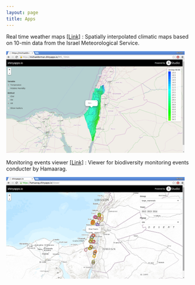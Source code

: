 ```yaml
---
layout: page
title: Apps
--- 
```


Real time weather maps <a href="https://michaeldorman.shinyapps.io/IMS_10min"> [Link]</a>
:   Spatially interpolated climatic maps based on 10-min data from the Israel Meteorological Service.

<img src="/images/ims.png" width="480">

Monitoring events viewer <a href="https://hamaarag.shinyapps.io/viewer"> [Link]</a>
:   Viewer for biodiversity monitoring events conducter by Hamaarag.

<img src="/images/viewer.png" width="480">
